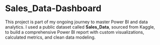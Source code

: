 # Sales_Data-Dashboard
This project is part of my ongoing journey to master Power BI and data analytics. I used a public dataset called **Sales_Data**, sourced from Kaggle, to build a comprehensive Power BI report with custom visualizations, calculated metrics, and clean data modeling.
